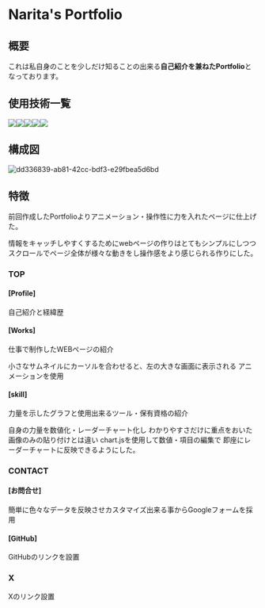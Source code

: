 # Narita's Portfolio

## 概要
これは私自身のことを少しだけ知ることの出来る**自己紹介を兼ねたPortfolio**となっております。

## 使用技術一覧
<img src="https://img.shields.io/badge/-Html5-E34F26.svg?logo=html5&style=plastic"><img src="https://img.shields.io/badge/-Css3-1572B6.svg?logo=css3&style=plastic"><img src="https://img.shields.io/badge/-Javascript-F7DF1E.svg?logo=javascript&style=plastic"><img src="https://img.shields.io/badge/-Node.js-339933.svg?logo=node.js&style=plastic"><img src="https://img.shields.io/badge/-Canva-00C4CC.svg?logo=canva&style=plastic">

## 構成図
![dd336839-ab81-42cc-bdf3-e29fbea5d6bd](https://github.com/user-attachments/assets/3c41dca8-437c-425f-baca-82bfac9a89fb)
## 特徴
前回作成したPortfolioよりアニメーション・操作性に力を入れたページに仕上げた。

情報をキャッチしやすくするためにwebページの作りはとてもシンプルにしつつ
スクロールでページ全体が様々な動きをし操作感をより感じられる作りにした。

### TOP

#### [Profile]
自己紹介と経緯歴

#### [Works]
仕事で制作したWEBページの紹介

小さなサムネイルにカーソルを合わせると、左の大きな画面に表示される
アニメーションを使用

#### [skill]
力量を示したグラフと使用出来るツール・保有資格の紹介

自身の力量を数値化・レーダーチャート化し
わかりやすさだけに重点をおいた画像のみの貼り付けとは違い
chart.jsを使用して数値・項目の編集で
即座にレーダーチャートに反映できるようにした。

### CONTACT

#### [お問合せ]
簡単に色々なデータを反映させカスタマイズ出来る事からGoogleフォームを採用

#### [GitHub]
GitHubのリンクを設置

### X
Xのリンク設置

